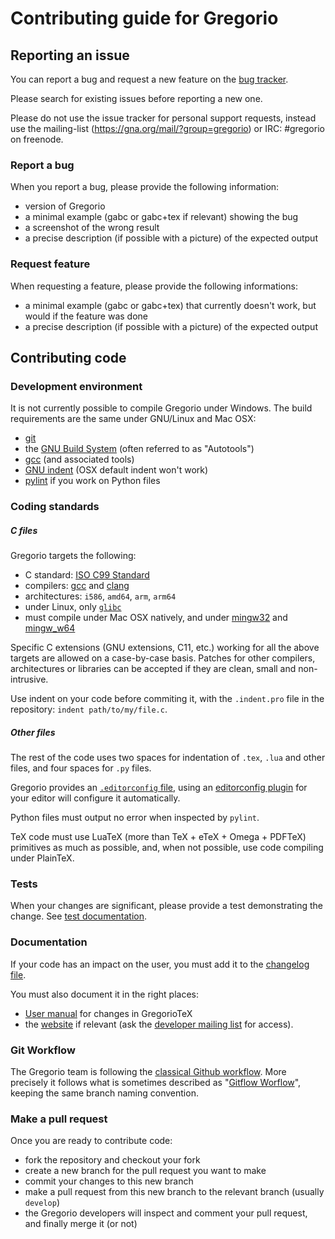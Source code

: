 # Contributing guide for Gregorio

## Reporting an issue

You can report a bug and request a new feature on the [bug tracker](https://github.com/gregorio-project/gregorio/issues).

Please search for existing issues before reporting a new one. 

Please do not use the issue tracker for personal support requests, instead use the mailing-list (https://gna.org/mail/?group=gregorio) or IRC: #gregorio on freenode.

### Report a bug

When you report a bug, please provide the following information:

 * version of Gregorio
 * a minimal example (gabc or gabc+tex if relevant) showing the bug
 * a screenshot of the wrong result
 * a precise description (if possible with a picture) of the expected output

### Request feature

When requesting a feature, please provide the following informations:

 * a minimal example (gabc or gabc+tex) that currently doesn't work, but would
   if the feature was done
 * a precise description (if possible with a picture) of the expected output

## Contributing code

### Development environment

It is not currently possible to compile Gregorio under Windows. The build requirements
are the same under GNU/Linux and Mac OSX:

 * [git](http://git-scm.com/)
 * the [GNU Build System](http://www.gnu.org/software/automake/manual/html_node/GNU-Build-System.html#GNU-Build-System) (often referred to as "Autotools")
 * [gcc](https://gcc.gnu.org/) (and associated tools)
 * [GNU indent](https://www.gnu.org/software/indent/) (OSX default indent won't work)
 * [pylint](http://www.pylint.org/) if you work on Python files

### Coding standards

##### C files

Gregorio targets the following:

 * C standard: [ISO C99 Standard](http://en.wikipedia.org/wiki/C99)
 * compilers: [gcc](https://gcc.gnu.org/) and [clang](http://clang.llvm.org/)
 * architectures: `i586`, `amd64`, `arm`, `arm64`
 * under Linux, only [`glibc`](http://www.gnu.org/software/libc/)
 * must compile under Mac OSX natively, and under [mingw32](http://www.mingw.org/) and [mingw_w64](https://sourceforge.net/projects/mingw-w64/)

Specific C extensions (GNU extensions, C11, etc.) working for all the above targets are allowed on a case-by-case basis. Patches for other compilers, architectures or libraries can be accepted if they are clean, small and non-intrusive.

Use indent on your code before commiting it, with the `.indent.pro` file in the repository: `indent path/to/my/file.c`.

##### Other files

The rest of the code uses two spaces for indentation of `.tex`, `.lua` and other files, and four spaces for `.py` files.

Gregorio provides an [`.editorconfig` file](../.editorconfig), using an [editorconfig plugin](http://editorconfig.org/#download) for your editor will configure it automatically.

Python files must output no error when inspected by `pylint`.

TeX code must use LuaTeX (more than TeX + eTeX + Omega + PDFTeX) primitives as much as possible, and, when not possible, use code compiling under PlainTeX.

### Tests

When your changes are significant, please provide a test demonstrating the change. See [test documentation](tests/).

### Documentation

If your code has an impact on the user, you must add it to the [changelog file](CHANGELOG.md).

You must also document it in the right places:

 * [User manual](doc/) for changes in GregorioTeX
 * the [website](http://home.gna.org/gregorio) if relevant (ask the [developer mailing list](mailto:gregorio-devel@gna.org) for access).

### Git Workflow

The Gregorio team is following the [classical Github workflow](https://guides.github.com/introduction/flow/). More precisely it follows what is sometimes described as "[Gitflow Worflow](https://www.atlassian.com/git/tutorials/comparing-workflows/gitflow-workflow)", keeping the same branch naming convention.

### Make a pull request

Once you are ready to contribute code:

 * fork the repository and checkout your fork
 * create a new branch for the pull request you want to make
 * commit your changes to this new branch
 * make a pull request from this new branch to the relevant branch (usually `develop`)
 * the Gregorio developers will inspect and comment your pull request, and finally merge it (or not)
